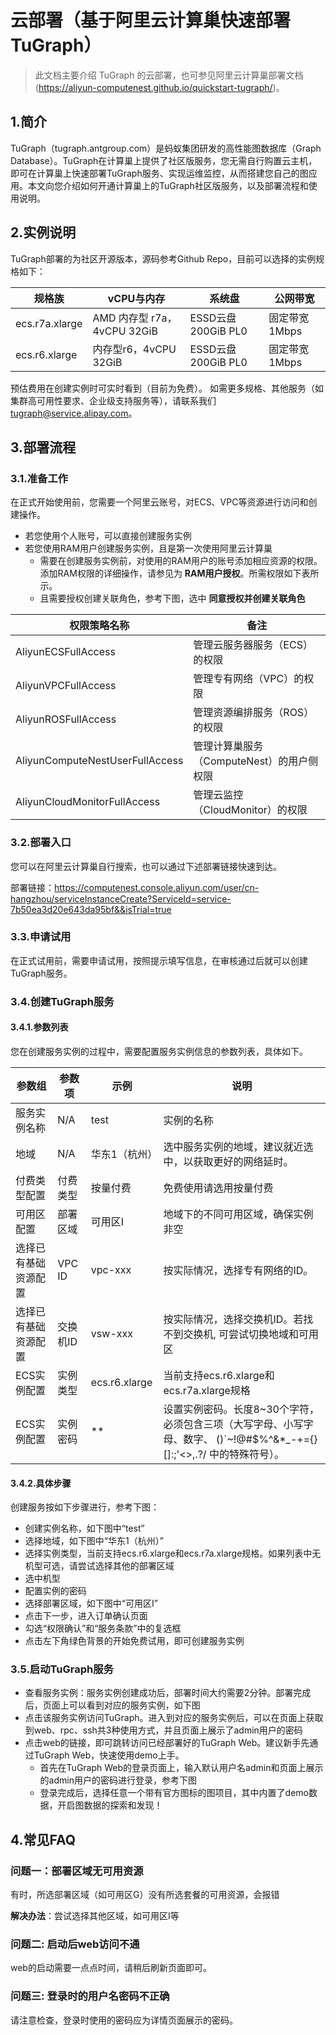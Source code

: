 # 云部署（基于阿里云计算巢快速部署TuGraph）

> 此文档主要介绍 TuGraph 的云部署，也可参见阿里云计算巢部署文档(https://aliyun-computenest.github.io/quickstart-tugraph/)。

## 1.简介

TuGraph（tugraph.antgroup.com）是蚂蚁集团研发的高性能图数据库（Graph Database）。TuGraph在计算巢上提供了社区版服务，您无需自行购置云主机，即可在计算巢上快速部署TuGraph服务、实现运维监控，从而搭建您自己的图应用。本文向您介绍如何开通计算巢上的TuGraph社区版服务，以及部署流程和使用说明。

## 2.实例说明

TuGraph部署的为社区开源版本，源码参考Github Repo，目前可以选择的实例规格如下：

| 规格族         | vCPU与内存                 | 系统盘              | 公网带宽      |
|----------------|-------------------------|-------------------|-----------|
| ecs.r7a.xlarge | AMD 内存型 r7a，4vCPU 32GiB | ESSD云盘 200GiB PL0 | 固定带宽1Mbps |
| ecs.r6.xlarge  | 内存型r6，4vCPU 32GiB       | ESSD云盘 200GiB PL0 | 固定带宽1Mbps |

预估费用在创建实例时可实时看到（目前为免费）。 如需更多规格、其他服务（如集群高可用性要求、企业级支持服务等），请联系我们 tugraph@service.alipay.com。

## 3.部署流程

### 3.1.准备工作

在正式开始使用前，您需要一个阿里云账号，对ECS、VPC等资源进行访问和创建操作。

- 若您使用个人账号，可以直接创建服务实例
- 若您使用RAM用户创建服务实例，且是第一次使用阿里云计算巢
    - 需要在创建服务实例前，对使用的RAM用户的账号添加相应资源的权限。添加RAM权限的详细操作，请参见为 __RAM用户授权__。所需权限如下表所示。
    - 且需要授权创建关联角色，参考下图，选中 __同意授权并创建关联角色__

| 权限策略名称                    | 备注                                    |
|---------------------------------|---------------------------------------|
| AliyunECSFullAccess             | 管理云服务器服务（ECS）的权限             |
| AliyunVPCFullAccess             | 管理专有网络（VPC）的权限                 |
| AliyunROSFullAccess             | 管理资源编排服务（ROS）的权限             |
| AliyunComputeNestUserFullAccess | 管理计算巢服务（ComputeNest）的用户侧权限 |
| AliyunCloudMonitorFullAccess    | 管理云监控（CloudMonitor）的权限          |


### 3.2.部署入口

您可以在阿里云计算巢自行搜索，也可以通过下述部署链接快速到达。

部署链接：https://computenest.console.aliyun.com/user/cn-hangzhou/serviceInstanceCreate?ServiceId=service-7b50ea3d20e643da95bf&&isTrial=true

### 3.3.申请试用

在正式试用前，需要申请试用，按照提示填写信息，在审核通过后就可以创建TuGraph服务。

### 3.4.创建TuGraph服务

#### 3.4.1.参数列表

您在创建服务实例的过程中，需要配置服务实例信息的参数列表，具体如下。

| 参数组               | 参数项   | 示例          | 说明                                                           |
|--------------------|----------|---------------|--------------------------------------------------------------|
| 服务实例名称         | N/A      | test          | 实例的名称                                                     |
| 地域                 | N/A      | 华东1（杭州）   | 选中服务实例的地域，建议就近选中，以获取更好的网络延时。          |
| 付费类型配置         | 付费类型 | 按量付费      | 免费使用请选用按量付费                                         |
| 可用区配置           | 部署区域 | 可用区I       | 地域下的不同可用区域，确保实例非空                              |
| 选择已有基础资源配置 | VPC ID   | vpc-xxx       | 按实际情况，选择专有网络的ID。                                   |
| 选择已有基础资源配置 | 交换机ID | vsw-xxx       | 按实际情况，选择交换机ID。若找不到交换机, 可尝试切换地域和可用区 |
| ECS实例配置          | 实例类型 | ecs.r6.xlarge | 当前支持ecs.r6.xlarge和ecs.r7a.xlarge规格                      |
|ECS实例配置|	实例密码|	**|	设置实例密码。长度8~30个字符，必须包含三项（大写字母、小写字母、数字、 ()`~!@#$%^&*_-+={}[]:;'<>,.?/ 中的特殊符号）。|

#### 3.4.2.具体步骤

创建服务按如下步骤进行，参考下图：

- 创建实例名称，如下图中“test”
- 选择地域，如下图中“华东1（杭州）”
- 选择实例类型，当前支持ecs.r6.xlarge和ecs.r7a.xlarge规格。如果列表中无机型可选，请尝试选择其他的部署区域
- 选中机型
- 配置实例的密码
- 选择部署区域，如下图中“可用区I”
- 点击下一步，进入订单确认页面
- 勾选“权限确认”和“服务条款”中的复选框
- 点击左下角绿色背景的开始免费试用，即可创建服务实例

### 3.5.启动TuGraph服务

- 查看服务实例：服务实例创建成功后，部署时间大约需要2分钟。部署完成后，页面上可以看到对应的服务实例，如下图
- 点击该服务实例访问TuGraph。进入到对应的服务实例后，可以在页面上获取到web、rpc、ssh共3种使用方式，并且页面上展示了admin用户的密码
- 点击web的链接，即可跳转访问已经部署好的TuGraph Web。建议新手先通过TuGraph Web，快速使用demo上手。
    - 首先在TuGraph Web的登录页面上，输入默认用户名admin和页面上展示的admin用户的密码进行登录，参考下图
    - 登录完成后，选择任意一个带有官方图标的图项目，其中内置了demo数据，开启图数据的探索和发现！

## 4.常见FAQ

### 问题一：部署区域无可用资源

有时，所选部署区域（如可用区G）没有所选套餐的可用资源，会报错

__解决办法__：尝试选择其他区域，如可用区I等

### 问题二: 启动后web访问不通

web的启动需要一点点时间，请稍后刷新页面即可。

### 问题三: 登录时的用户名密码不正确

请注意检查，登录时使用的密码应为详情页面展示的密码。